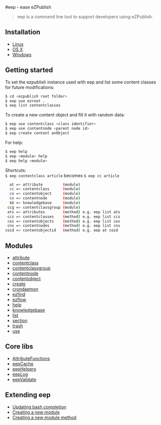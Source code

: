 #eep - ease eZPublish
> eep is a command line tool to support developers using eZPublish.

## Installation
- [Linux](installation.md#installation---linux)
- [OS X](installation.md#installation---os-x)
- [Windows](installation.md#installation---windows)

## Getting started
To set the ezpublish instance used with eep and list some content classes for future modifications:
```sh
$ cd <ezpublish root folder>
$ eep use ezroot .
$ eep list contentclasses
```
To create a new content object and fill it with random data:
```sh
$ eep use contentclass <class identifier>
$ eep use contentnode <parent node id>
$ eep create content anObject
```
For help:
```sh
$ eep help
$ eep <module> help
$ eep help <module>
```
Shortcuts:  
`$ eep contentclass article` becomes `$ eep cc article`
```sh
  at => attribute         (module)
  cc => contentclass      (module)
  co => contentobject     (module)
  cn => contentnode       (module)
  kb => knowledgebase     (module)
 ccg => contentclassgroup (module)
 ats => attributes        (method) e.g. eep list ats
 ccs => contentclasses    (method) e.g. eep list ccs
 cos => contentobjects    (method) e.g. eep list cos
 cns => contentnodes      (method) e.g. eep list cns
coid => contentobjectid   (method) e.g. eep at coid
```

## Modules
- [attribute](modules_attributes.md#modules---attribute)
- [contentclass](modules_contentclass.md#modules---contentclass)
- [contentclassgroup](modules_contentclassgroup.md#modules---contentclassgroup)
- [contentnode](modules_contentnode.md#modules---contentnode)
- [contentobject](modules_contentobject.md#modules---contentobject)
- [create](modules_create.md#modules---create)
- [crondaemon](modules_crondaemon.md#modules---crondaemon)
- [ezfind](modules_ezfind.md#modules---ezfind)
- [ezflow](modules_ezflow.md#modules---ezflow)
- [help](modules_help.md#modules---help)
- [knowledgebase](modules_knowledgebase.md#modules---knowledgebase)
- [list](modules_list.md#modules---list)
- [section](modules_section.md#modules---section)
- [trash](modules_trash.md#modules---trash)
- [use](modules_use.md#modules---use)

## Core libs
- [AttributeFunctions](core_attribute_functions.md#core---attributefunctions)
- [eepCache](core_eep_cache.md#core---eepcache)
- [eepHelpers](core_eep_helpers.md#core---eephelpers)
- [eepLog](core_eep_log.md#core---eeplog)
- [eepValidate](core_eep_validate.md#core---eepvalidate)

## Extending eep
- [Updating bash completion](#extending---bash-completion)
- [Creating a new module](#extending---new-module)
- [Creating a new module method](#extending---new-module-method)

